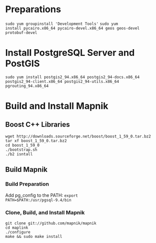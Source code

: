 # Preparations
<code>sudo yum groupinstall 'Development Tools'</code>
<code>sudo yum install pycairo.x86_64 pycairo-devel.x86_64 geos geos-devel protobuf-devel</code>

# Install PostgreSQL Server and PostGIS
<code>sudo yum install postgis2_94.x86_64 postgis2_94-docs.x86_64 postgis2_94-client.x86_64 postgis2_94-utils.x86_64 pgrouting_94.x86_64</code>

# Build and Install Mapnik
## Boost C++ Libraries
<pre><code>wget http://downloads.sourceforge.net/boost/boost_1_59_0.tar.bz2
tar xf boost_1_59_0.tar.bz2
cd boost_1_59_0
./bootstrap.sh
./b2 isntall</code></pre>

## Build Mapnik
### Build Preparation
Add pg_config to the PATH:
<code>export PATH=$PATH:/usr/pgsql-9.4/bin</code>

### Clone, Build, and Install Mapnik
<pre><code>git clone git://github.com/mapnik/mapnik
cd maplink
./configure
make && sudo make install</code></pre>
